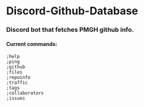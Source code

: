 ﻿# Discord-Github-Database
### Discord bot that fetches PMGH github info.
#### Current commands:
```
;help
;ping
;github
;files
;repoinfo
;traffic
;tags
;collaborators
;issues
```


